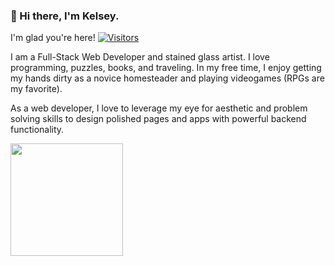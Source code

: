 ### 👋 Hi there, I'm Kelsey.  

I'm glad you're here!  [![Visitors](https://api.visitorbadge.io/api/visitors?path=https%3A%2F%2Fgithub.com%2FKelsey-Hunt%2FKelsey-Hunt&label=Visitors&countColor=%23263759)](https://visitorbadge.io/status?path=https%3A%2F%2Fgithub.com%2FKelsey-Hunt%2FKelsey-Hunt)

I am a Full-Stack Web Developer and stained glass artist. I love programming, puzzles, books, and traveling. In my free time, I enjoy getting my hands dirty as a novice homesteader and playing videogames (RPGs are my favorite).

As a web developer, I love to leverage my eye for aesthetic and problem solving skills to design polished pages and apps with powerful backend functionality.

<img height="180em" src="https://github-readme-stats.vercel.app/api?username=Kelsey-Hunt&show_icons=true&hide_border=true&&count_private=true&include_all_commits=true" />

<!--
**Kelsey-Hunt/Kelsey-Hunt** is a ✨ _special_ ✨ repository because its `README.md` (this file) appears on your GitHub profile.

Here are some ideas to get you started:

- 🔭 I’m currently working on ...
- 🌱 I’m currently learning ...
- 👯 I’m looking to collaborate on ...
- 🤔 I’m looking for help with ...
- 💬 Ask me about ...
- 📫 How to reach me: ...
- 😄 Pronouns: ...
- ⚡ Fun fact: ...
-->
